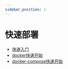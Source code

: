 ```yaml
---
sidebar_position: 1
---
```


# 快速部署

- [快速入门](./introduction)
- [docker快速开始](./docker)
- [docker-compose快速开始](./docker-compose)
